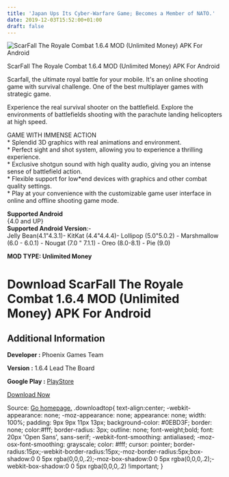 ```yaml
---
title: 'Japan Ups Its Cyber-Warfare Game; Becomes a Member of NATO.'
date: 2019-12-03T15:52:00+01:00
draft: false
---
```


![ScarFall The Royale Combat 1.6.4 MOD (Unlimited Money) APK For Android](https://i0.wp.com/apkhome.net/wp-content/uploads/2019/12/ScarFall-The-Royale-Combat-1.png "ScarFall The Royale Combat 1.6.4 MOD (Unlimited Money) APK For Android")

  

ScarFall The Royale Combat 1.6.4 MOD (Unlimited Money) APK For Android

Scarfall, the ultimate royal battle for your mobile. It's an online shooting game with survival challenge. One of the best multiplayer games with strategic game.

Experience the real survival shooter on the battlefield. Explore the environments of battlefields shooting with the parachute landing helicopters at high speed.

GAME WITH IMMENSE ACTION  
\* Splendid 3D graphics with real animations and environment.  
\* Perfect sight and shot system, allowing you to experience a thrilling experience.  
\* Exclusive shotgun sound with high quality audio, giving you an intense sense of battlefield action.  
\* Flexible support for low\*end devices with graphics and other combat quality settings.  
\* Play at your convenience with the customizable game user interface in online and offline shooting game mode.

**Supported Android**  
{4.0 and UP}  
**Supported Android Version**:-  
Jelly Bean(4.1"4.3.1)- KitKat (4.4"4.4.4)- Lollipop (5.0"5.0.2) - Marshmallow (6.0 - 6.0.1) - Nougat (7.0 " 7.1.1) - Oreo (8.0-8.1) - Pie (9.0)

**MOD TYPE: Unlimited Money**

Download ScarFall The Royale Combat 1.6.4 MOD (Unlimited Money) APK For Android
===============================================================================

Additional Information
----------------------

**Developer :** Phoenix Games Team

**Version :** 1.6.4 Lead The Board

**Google Play :** [PlayStore](https://play.google.com/store/apps/details?id=com.phoenix.scarfall.free.fps.tps.battle.royale.combat.survival.shooting.battleground.war)

  

[Download Now](https://store4app.co/post/scarfall-the-royale-combat-1-6-4-mod-unlimited-money-apk-for-android_1575385086)

  
Source: [Go homepage.](https://store4app.co/post/scarfall-the-royale-combat-1-6-4-mod-unlimited-money-apk-for-android_1575385086) .downloadtop{ text-align:center; -webkit-appearance: none; -moz-appearance: none; appearance: none; width: 100%; padding: 9px 9px 11px 13px; background-color: #0EBD3F; border: none; color:#fff; border-radius: 3px; outline: none; font-weight;bold; font: 20px 'Open Sans', sans-serif; -webkit-font-smoothing: antialiased; -moz-osx-font-smoothing: grayscale; color: #fff; cursor: pointer; border-radius:15px;-webkit-border-radius:15px;-moz-border-radius:5px;box-shadow:0 0 5px rgba(0,0,0,.2);-moz-box-shadow:0 0 5px rgba(0,0,0,.2);-webkit-box-shadow:0 0 5px rgba(0,0,0,.2) !important; }